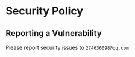 # Security Policy

## Reporting a Vulnerability

Please report security issues to `274636098@qq.com`
